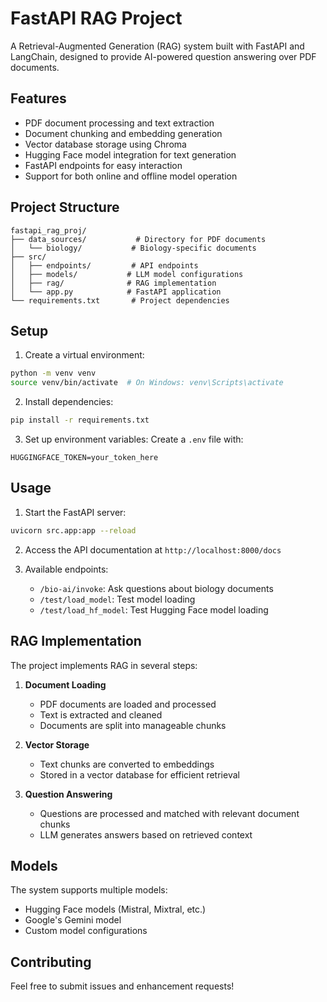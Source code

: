 # FastAPI RAG Project

A Retrieval-Augmented Generation (RAG) system built with FastAPI and LangChain, designed to provide AI-powered question answering over PDF documents.

## Features

- PDF document processing and text extraction
- Document chunking and embedding generation
- Vector database storage using Chroma
- Hugging Face model integration for text generation
- FastAPI endpoints for easy interaction
- Support for both online and offline model operation

## Project Structure

```
fastapi_rag_proj/
├── data_sources/           # Directory for PDF documents
│   └── biology/           # Biology-specific documents
├── src/
│   ├── endpoints/         # API endpoints
│   ├── models/           # LLM model configurations
│   ├── rag/              # RAG implementation
│   └── app.py            # FastAPI application
└── requirements.txt       # Project dependencies
```

## Setup

1. Create a virtual environment:
```bash
python -m venv venv
source venv/bin/activate  # On Windows: venv\Scripts\activate
```

2. Install dependencies:
```bash
pip install -r requirements.txt
```

3. Set up environment variables:
Create a `.env` file with:
```
HUGGINGFACE_TOKEN=your_token_here
```

## Usage

1. Start the FastAPI server:
```bash
uvicorn src.app:app --reload
```

2. Access the API documentation at `http://localhost:8000/docs`

3. Available endpoints:
   - `/bio-ai/invoke`: Ask questions about biology documents
   - `/test/load_model`: Test model loading
   - `/test/load_hf_model`: Test Hugging Face model loading

## RAG Implementation

The project implements RAG in several steps:

1. **Document Loading**
   - PDF documents are loaded and processed
   - Text is extracted and cleaned
   - Documents are split into manageable chunks

2. **Vector Storage**
   - Text chunks are converted to embeddings
   - Stored in a vector database for efficient retrieval

3. **Question Answering**
   - Questions are processed and matched with relevant document chunks
   - LLM generates answers based on retrieved context

## Models

The system supports multiple models:
- Hugging Face models (Mistral, Mixtral, etc.)
- Google's Gemini model
- Custom model configurations

## Contributing

Feel free to submit issues and enhancement requests!

